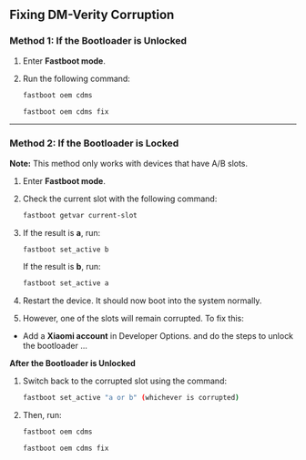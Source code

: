 ## Fixing DM-Verity Corruption

### Method 1: If the Bootloader is Unlocked

1. Enter **Fastboot mode**.
2. Run the following command:

    ```bash
    fastboot oem cdms
    ```
    ```bash
    fastboot oem cdms fix
    ```

---

### Method 2: If the Bootloader is Locked

**Note:** This method only works with devices that have A/B slots.

1. Enter **Fastboot mode**.
2. Check the current slot with the following command:

    ```bash
    fastboot getvar current-slot
    ```

3. If the result is **a**, run:

    ```bash
    fastboot set_active b
    ```

    If the result is **b**, run:

    ```bash
    fastboot set_active a
    ```

4. Restart the device. It should now boot into the system normally.


5. However, one of the slots will remain corrupted. To fix this:
- Add a **Xiaomi account** in Developer Options. and do the steps to unlock the bootloader ...


**After the Bootloader is Unlocked**

1. Switch back to the corrupted slot using the command:

    ```bash
    fastboot set_active "a or b" (whichever is corrupted)
    ```

2. Then, run:

    ```bash
    fastboot oem cdms
    ```
    ```bash
    fastboot oem cdms fix
    ```